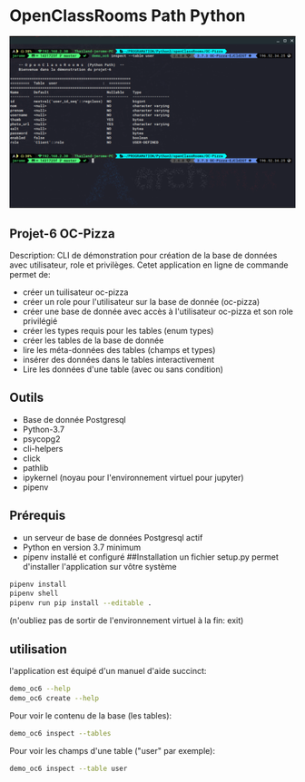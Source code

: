 # OpenClassRooms Path Python
![image](./pictures/capture_shell_demo_oc6.png "shell view")
## Projet-6 OC-Pizza
Description:
CLI de démonstration pour création de la base de données avec utilisateur, 
role et privilèges.
Cetet application en ligne de commande permet de:
- créer un tuilisateur oc-pizza
- créer un role pour l'utilisateur sur la base de donnée (oc-pizza)
- créer une base de donnée avec accès à l'utilisateur oc-pizza et son role 
privilégié
- créer les types requis pour les tables (enum types)
- créer les tables de la base de donnée
- lire les méta-données des tables (champs et types)
- insérer des données dans le tables interactivement
- Lire les données d'une table (avec ou sans condition)
## Outils
- Base de donnée Postgresql
- Python-3.7
- psycopg2
- cli-helpers
- click
- pathlib
- ipykernel (noyau pour l'environnement virtuel pour jupyter)
- pipenv
## Prérequis
- un serveur de base de données Postgresql actif
- Python en version 3.7 minimum
- pipenv installé et configuré
##Installation
un fichier setup.py permet d'installer l'application sur vôtre système
```bash
pipenv install
pipenv shell
pipenv run pip install --editable .
```
(n'oubliez pas de sortir de l'environnement virtuel à la fin: exit)
## utilisation
l'application est équipé d'un manuel d'aide succinct:
```bash
demo_oc6 --help
demo_oc6 create --help
```
Pour voir le contenu de la base (les tables):
```bash
demo_oc6 inspect --tables
```
Pour voir les champs d'une table ("user" par exemple):
```bash
demo_oc6 inspect --table user
```
